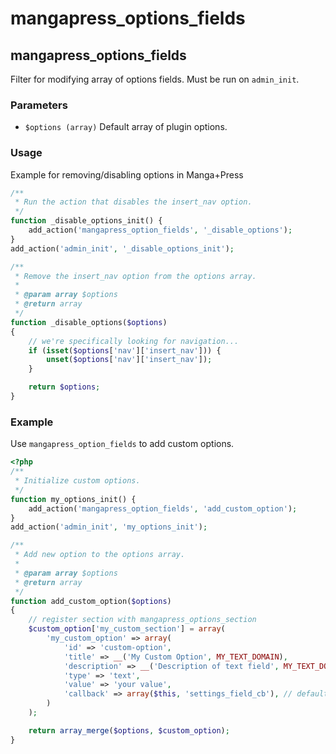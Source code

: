 # mangapress\_options\_fields

## mangapress\_options\_fields

Filter for modifying array of options fields. Must be run on `admin_init`.

### Parameters

* `$options (array)` Default array of plugin options.

### Usage

Example for removing/disabling options in Manga+Press

```php
/**
 * Run the action that disables the insert_nav option.
 */
function _disable_options_init() {
    add_action('mangapress_option_fields', '_disable_options');
}
add_action('admin_init', '_disable_options_init');

/**
 * Remove the insert_nav option from the options array.
 *
 * @param array $options
 * @return array
 */
function _disable_options($options)
{
    // we're specifically looking for navigation...
    if (isset($options['nav']['insert_nav'])) {        
        unset($options['nav']['insert_nav']);
    }

    return $options;    
}
```

### Example

Use `mangapress_option_fields` to add custom options.

```php
<?php
/**
 * Initialize custom options.
 */
function my_options_init() {
    add_action('mangapress_option_fields', 'add_custom_option');
}
add_action('admin_init', 'my_options_init');

/**
 * Add new option to the options array.
 *
 * @param array $options
 * @return array
 */
function add_custom_option($options)
{
    // register section with mangapress_options_section
    $custom_option['my_custom_section'] = array(
        'my_custom_option' => array(
            'id' => 'custom-option',
            'title' => __('My Custom Option', MY_TEXT_DOMAIN),
            'description' => __('Description of text field', MY_TEXT_DOMAIN),
            'type' => 'text',
            'value' => 'your value',
            'callback' => array($this, 'settings_field_cb'), // default value
        )
    );

    return array_merge($options, $custom_option);
}
```


